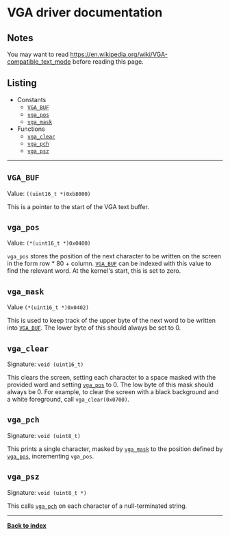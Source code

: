 # VGA driver documentation
## Notes
You may want to read <https://en.wikipedia.org/wiki/VGA-compatible_text_mode> before reading this page.

## Listing
* Constants
  * [`VGA_BUF`](#vga_buf)
  * [`vga_pos`](#vga_pos)
  * [`vga_mask`](#vga_mask)
* Functions
  * [`vga_clear`](#vga_clear)
  * [`vga_pch`](#vga_pch)
  * [`vga_psz`](#vga_psz)

---
## `VGA_BUF`
Value: `((uint16_t *)0xb8000)`

This is a pointer to the start of the VGA text buffer.

## `vga_pos`
Value: `(*(uint16_t *)0x0400)`

`vga_pos` stores the position of the next character to be written on the screen in the form row \* 80 + column.  [`VGA_BUF`](#vga_buf) can be indexed with this value to find the relevant word.  At the kernel's start, this is set to zero.

## `vga_mask`
Value `(*(uint16_t *)0x0402)`

This is used to keep track of the upper byte of the next word to be written into [`VGA_BUF`](#vga_buf).  The lower byte of this should always be set to 0.

## `vga_clear`
Signature: `void (uint16_t)`

This clears the screen, setting each character to a space masked with the provided word and setting [`vga_pos`](#vga_pos) to 0.  The low byte of this mask should always be 0.  For example, to clear the screen with a black background and a white foreground, call `vga_clear(0x0700)`.

## `vga_pch`
Signature: `void (uint8_t)`

This prints a single character, masked by [`vga_mask`](#vga_mask) to the position defined by [`vga_pos`](#vga_pos), incrementing `vga_pos`.

## `vga_psz`
Signature: `void (uint8_t *)`

This calls [`vga_pch`](#vga_pch) on each character of a null-terminated string.

---
**[Back to index](index)**
